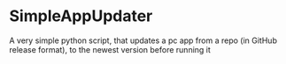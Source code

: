 # SimpleAppUpdater

A very simple python script, that updates a pc app from a repo (in GitHub release format), to the newest version before running it
